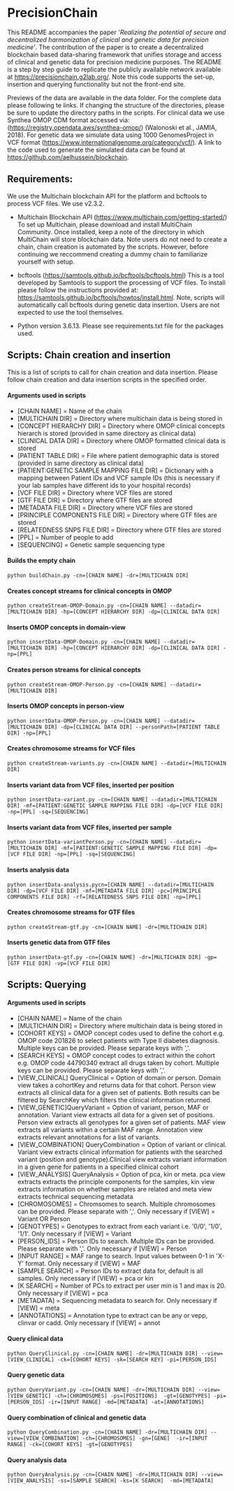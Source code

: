 # PrecisionChain
This README accompanies the paper '_Realizing the potential of secure and decentralized harmonization of clinical and genetic data for precision medicine'_. The contribution of the paper is to create a decentralized blockchain based data-sharing framework that unifies storage and access of clinical and genetic data for precision medicine purposes. The README is a step by step guide to replicate the publicly available network available at  https://precisionchain.g2lab.org/. Note this code supports the set-up, insertion and querying functionality but not the front-end site.

Previews of the data are available in the data folder. For the complete data please following te links. If changing the structure of the directories, please be sure to update the directory paths in the scripts. For clinical data we use Synthea OMOP CDM format accessed via: (https://registry.opendata.aws/synthea-omop/) (Walonoski et al., JAMIA, 2018). For genetic data we simulate data using 1000 GenomesProject in VCF format (https://www.internationalgenome.org/category/vcf/). A link to the code used to generate the simulated data can be found at https://github.com/aelhussein/blockchain. 


## Requirements:
We use the Multichain blockchain API for the platform and bcftools to process VCF files. We use v2.3.2.
- Multichain Blockchain API (https://www.multichain.com/getting-started/)
To set up Multichain, please download and install MultiChain Community. Once installed, keep a note of the directory in which MultiChain will store blockchain data. Note users do not need to create a chain, chain creation is automated by the scripts. However, before continuing we reccommend creating a dummy chain to familiarize yourself with setup.

- bcftools (https://samtools.github.io/bcftools/bcftools.html)
This is a tool developed by Samtools to support the processing of VCF files. To install please follow the instructions provided at: https://samtools.github.io/bcftools/howtos/install.html. Note, scripts will automatically call bcftools during genetic data insertion. Users are not expected to use the tool themselves.
- Python version 3.6.13. Please see requirements.txt file for the packages used.

## Scripts: Chain creation and insertion
This is a list of scripts to call for chain creation and data insertion. Please follow chain creation and data insertion scripts in the specified order.

#### Arguments used in scripts

- [CHAIN NAME] = Name of the chain <br/>
- [MULTICHAIN DIR] = Directory where multichain data is being stored in <br/>
- [CONCEPT HIERARCHY DIR] = Directory where OMOP clinical concepts hierarch is stored (provided in same directory as clinical data) <br/>
- [CLINICAL DATA DIR] = Directory where OMOP formatted clinical data is stored <br/>
- [PATIENT TABLE DIR] = File where patient demographic data is stored (provided in same directory as clinical data) <br/>
- [PATIENT:GENETIC SAMPLE MAPPING FILE DIR] =  Dictionary with a mapping between Patient IDs and VCF sample IDs (this is necessary if your lab samples have different ids to your hospital records) <br/>
- [VCF FILE DIR] = Directory where VCF files are stored <br/>
- [GTF FILE DIR] = Directory where GTF files are stored <br/>
- [METADATA FILE DIR] = Directory where VCF files are stored <br/>
- [PRINCIPLE COMPONENTS FILE DIR] = Directory where GTF files are stored <br/>
- [RELATEDNESS SNPS FILE DIR] = Directory where GTF files are stored <br/>
- [PPL] = Number of people to add <br/>
- [SEQUENCING] = Genetic sample sequencing type <br/>

#### Builds the empty chain
```
python buildChain.py -cn=[CHAIN NAME] -dr=[MULTICHAIN DIR]
```
#### Creates concept streams for clinical concepts in OMOP
```
python createStream-OMOP-Domain.py -cn=[CHAIN NAME] --datadir=[MULTICHAIN DIR] -hp=[CONCEPT HIERARCHY DIR] -dp=[CLINICAL DATA DIR]
```
#### Inserts OMOP concepts in domain-view
```
python insertData-OMOP-Domain.py -cn=[CHAIN NAME] --datadir=[MULTICHAIN DIR] -hp=[CONCEPT HIERARCHY DIR] -dp=[CLINICAL DATA DIR] -np=[PPL]
```
#### Creates person streams for clinical concepts 
```
python createStream-OMOP-Person.py -cn=[CHAIN NAME] --datadir=[MULTICHAIN DIR]
```
#### Inserts OMOP concepts in person-view
```
python insertData-OMOP-Person.py -cn=[CHAIN NAME] --datadir=[MULTICHAIN DIR] -dp=[CLINICAL DATA DIR] --personPath=[PATIENT TABLE DIR] -np=[PPL]
```
#### Creates chromosome streams for VCF files
```
python createStream-variants.py -cn=[CHAIN NAME] --datadir=[MULTICHAIN DIR]
```
#### Inserts variant data from VCF files, inserted per position
```
python insertData-variant.py -cn=[CHAIN NAME] --datadir=[MULTICHAIN DIR] -mf=[PATIENT:GENETIC SAMPLE MAPPING FILE DIR] -dp=[VCF FILE DIR] -np=[PPL] -sq=[SEQUENCING]
```
#### Inserts variant data from VCF files, inserted per sample
```
python insertData-variantPerson.py -cn=[CHAIN NAME] --datadir=[MULTICHAIN DIR] -mf=[PATIENT:GENETIC SAMPLE MAPPING FILE DIR] -dp=[VCF FILE DIR] -np=[PPL] -sq=[SEQUENCING]
```
#### Inserts analysis data
```
python insertData-analysis.pycn=[CHAIN NAME] --datadir=[MULTICHAIN DIR] -dp=[VCF FILE DIR] -mf=[METADATA FILE DIR] -pc=[PRINCIPLE COMPONENTS FILE DIR] -rf=[RELATEDNESS SNPS FILE DIR] -np=[PPL]
```
#### Creates chromosome streams for GTF files
```
python createStream-gtf.py -cn=[CHAIN NAME] -dr=[MULTICHAIN DIR]
```
#### Inserts genetic data from GTF files
```
python insertData-gtf.py -cn=[CHAIN NAME] -dr=[MULTICHAIN DIR] -gp=[GTF FILE DIR] -vp=[VCF FILE DIR]
```
## Scripts: Querying

#### Arguments used in scripts
- [CHAIN NAME] = Name of the chain <br/>
- [MULTICHAIN DIR] = Directory where multichain data is being stored in <br/>
- [COHORT KEYS] = OMOP concept codes used to define the cohort e.g. OMOP code 201826 to select patients with Type II diabetes diagnosis. Multiple keys can be provided. Please separate keys with ','. <br/>
- [SEARCH KEYS] = OMOP concept codes to extract within the cohort e.g. OMOP code 44790340 extract all drugs taken by cohort. Multiple keys can be provided. Please separate keys with ','. <br/>
- [VIEW_CLINICAL] QueryClinical = Option of domain or person. Domain view takes a cohortKey and returns data for that cohort. Person view extracts all clinical data for a given set of patients. Both results can be filtered by SearchKey which filters the clinical information returned. <br/>
- [VIEW_GENETIC]QueryVariant = Option of variant, person, MAF or annotation. Variant view extracts all data for a given set of positions. Person view extracts all genotypes for a given set of patients. MAF view extracts all variants within a certain MAF range. Annotation view extracts relevant annotations for a list of variants. <br/>
- [VIEW_COMBINATION] QueryCombination = Option of variant or clinical. Variant view extracts clinical information for patients with the searched variant (position and genotype).Clinical view extracts variant information in a given gene for patients in a specified clinical cohort <br/>
- [VIEW_ANALYSIS] QueryAnalysis = Option of pca, kin or meta. pca view extracts extracts the principle components for the samples, kin view extracts information on whether samples are related and meta view extracts technical sequencing metadata <br/>
- [CHROMOSOMES] = Chromsomes to search. Multiple chromosomes can be provided. Please separate with ','. Only necessary if [VIEW] = Variant OR Person <br/>
- [GENOTYPES] = Genotypes to extract from each variant i.e. '0/0', '1/0', '1/1'. Only necessary if [VIEW] = Variant <br/>
- [PERSON_IDS] = Person IDs to search. Multiple IDs can be provided. Please separate with ','. Only necessary if [VIEW] = Person <br/>
- [INPUT RANGE] = MAF range to search. Input values between 0-1 in 'X-Y' format. Only necessary if [VIEW] = MAF <br/>
- [SAMPLE SEARCH] = Person IDs to extract data for, default is all samples. Only necessary if [VIEW] = pca or kin<br/>
- [K SEARCH] = Number of PCs to extract per user min is 1 and max is 20. Only necessary if [VIEW] = pca <br/>
- [METADATA] = Sequencing metadata to search for. Only necessary if [VIEW] = meta <br/>
- [ANNOTATIONS] = Annotation type to extract can be any or vepp, clinvar or cadd. Only necessary if [VIEW] = annot <br/>


#### Query clinical data
```
python QueryClinical.py -cn=[CHAIN NAME] -dr=[MULTICHAIN DIR] --view=[VIEW_CLINICAL] -ck=[COHORT KEYS] -sk=[SEARCH KEY] -pi=[PERSON_IDS]
```
#### Query genetic data
```
python QueryVariant.py -cn=[CHAIN NAME] -dr=[MULTICHAIN DIR] --view=[VIEW_GENETIC] -ch=[CHROMOSOMES] -ps=[POSITIONS]  -gt=[GENOTYPES] -pi=[PERSON_IDS] -ir=[INPUT RANGE] -md=[METADATA] -at=[ANNOTATIONS]
```
#### Query combination of clinical and genetic data
```
python QueryCombination.py -cn=[CHAIN NAME] -dr=[MULTICHAIN DIR] --view=[VIEW_COMBINATION] -ch=[CHROMOSOMES] -gn=[GENE]  -ir=[INPUT RANGE] -ck=[COHORT KEYS] -gt=[GENOTYPES]
```
#### Query analysis data
```
python QueryAnalysis.py -cn=[CHAIN NAME] -dr=[MULTICHAIN DIR] --view=[VIEW_ANALYSIS] -ss=[SAMPLE SEARCH] -ks=[K SEARCH]  -md=[METADATA]
```



